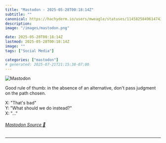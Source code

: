 ```yaml
---
title: "Mastodon - 2025-05-28T00:18:14Z"
subtitle: ""
canonical: https://hachyderm.io/users/mweagle/statuses/114582584961474387
description:
image: "/images/mastodon.png"

date: 2025-05-28T00:18:14Z
lastmod: 2025-05-28T00:18:14Z
image: ""
tags: ["Social Media"]

categories: ["mastodon"]
# generated: 2025-07-21T21:15:38-07:00
---
```

![Mastodon](/images/mastodon.png)

<p>Good rule of thumb: in the absence of an alternative, don&#39;t pass judgment on the path chosen.</p><p>X: &quot;That&#39;s bad&quot;<br />Y: &quot;What should we do instead?&quot;<br />X: &quot;...&quot;</p>


###### [Mastodon Source 🐘](https://hachyderm.io/@mweagle/114582584961474387)

___
